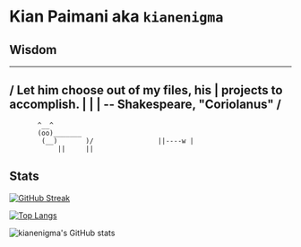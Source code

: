 # Kian Paimani aka `kianenigma`

## Wisdom

<!--START_SECTION:cowsay-->
 _____________________________________
/ Let him choose out of my files, his | projects to accomplish.             |
|                                     |
 -- Shakespeare, "Coriolanus"        /
 -------------------------------------
           ^__^
           (oo)_______
            (__)       )/                ||----w |
                ||     ||
<!--END_SECTION:cowsay-->


## Stats

[![GitHub Streak](http://github-readme-streak-stats.herokuapp.com?user=kianenigma)](https://git.io/streak-stats)

[![Top Langs](https://github-readme-stats.vercel.app/api/top-langs/?username=kianenigma&hide=Tex,SCSS)](https://github.com/anuraghazra/github-readme-stats)

![kianenigma's GitHub stats](https://github-readme-stats.vercel.app/api?username=kianenigma)




